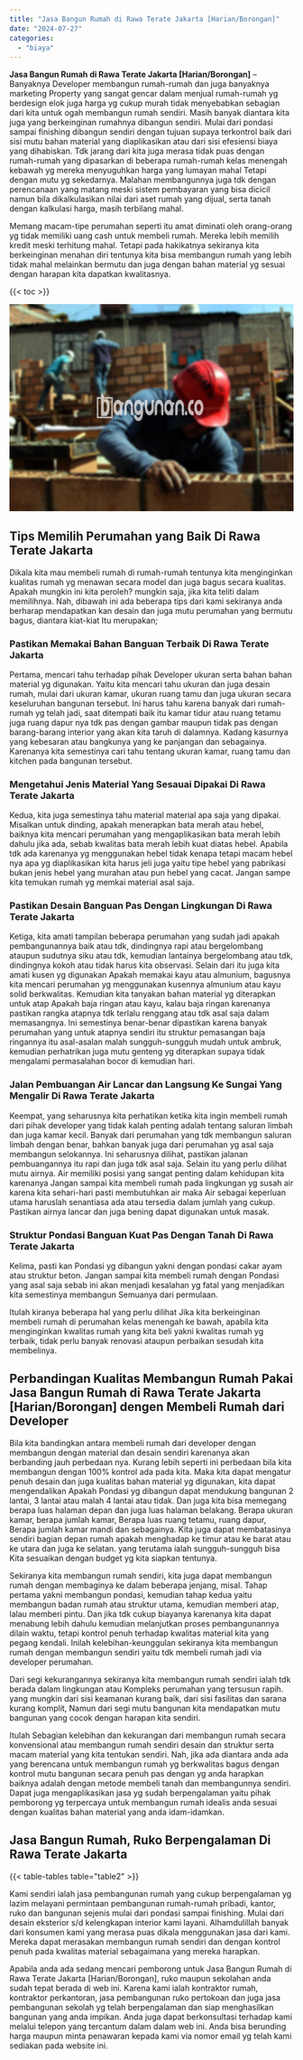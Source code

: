 ```yaml
---
title: "Jasa Bangun Rumah di Rawa Terate Jakarta [Harian/Borongan]"
date: "2024-07-27"
categories: 
  - "biaya"
---
```


**Jasa Bangun Rumah di Rawa Terate Jakarta \[Harian/Borongan\]** – Banyaknya Developer membangun rumah-rumah dan juga banyaknya marketing Property yang sangat gencar dalam menjual rumah-rumah yg berdesign elok juga harga yg cukup murah tidak menyebabkan sebagian dari kita untuk ogah membangun rumah sendiri. Masih banyak diantara kita juga yang berkeinginan rumahnya dibangun sendiri. Mulai dari pondasi sampai finishing dibangun sendiri dengan tujuan supaya terkontrol baik dari sisi mutu bahan material yang diaplikasikan atau dari sisi efesiensi biaya yang dihabiskan. Tdk jarang dari kita juga merasa tidak puas dengan rumah-rumah yang dipasarkan di beberapa rumah-rumah kelas menengah kebawah yg mereka menyuguhkan harga yang lumayan mahal Tetapi dengan mutu yg sekedarnya. Malahan membangunnya juga tdk dengan perencanaan yang matang meski sistem pembayaran yang bisa dicicil namun bila dikalkulasikan nilai dari aset rumah yang dijual, serta tanah dengan kalkulasi harga, masih terbilang mahal.

Memang macam-tipe perumahan seperti itu amat diminati oleh orang-orang yg tidak memiliki uang cash untuk membeli rumah. Mereka lebih memilih kredit meski terhitung mahal. Tetapi pada hakikatnya sekiranya kita berkeinginan menahan diri tentunya kita bisa membangun rumah yang lebih tidak mahal melainkan bermutu dan juga dengan bahan material yg sesuai dengan harapan kita dapatkan kwalitasnya.

{{< toc >}}

![Jasa Bangun Rumah di Rawa Terate Jakarta [Harian/Borongan]](/images/borong-bangunan-10.png)

## Tips Memilih Perumahan yang Baik Di Rawa Terate Jakarta

Dikala kita mau membeli rumah di rumah-rumah tentunya kita menginginkan kualitas rumah yg menawan secara model dan juga bagus secara kualitas. Apakah mungkin ini kita peroleh? mungkin saja, jika kita teliti dalam memilihnya. Nah, dibawah ini ada beberapa tips dari kami sekiranya anda berharap mendapatkan kan desain dan juga mutu perumahan yang bermutu bagus, diantara kiat-kiat Itu merupakan;

### Pastikan Memakai Bahan Banguan Terbaik Di Rawa Terate Jakarta

Pertama, mencari tahu terhadap pihak Developer ukuran serta bahan bahan material yg digunakan. Yaitu kita mencari tahu ukuran dan juga desain rumah, mulai dari ukuran kamar, ukuran ruang tamu dan juga ukuran secara keseluruhan bangunan tersebut. Ini harus tahu karena banyak dari rumah-rumah yg telah jadi, saat ditempati baik itu kamar tidur atau ruang tetamu juga ruang dapur nya tdk pas dengan gambar maupun tidak pas dengan barang-barang interior yang akan kita taruh di dalamnya. Kadang kasurnya yang kebesaran atau bangkunya yang ke panjangan dan sebagainya. Karenanya kita semestinya cari tahu tentang ukuran kamar, ruang tamu dan kitchen pada bangunan tersebut.

### Mengetahui Jenis Material Yang Sesauai Dipakai Di Rawa Terate Jakarta

Kedua, kita juga semestinya tahu material material apa saja yang dipakai. Misalkan untuk dinding, apakah menerapkan bata merah atau hebel, baiknya kita mencari perumahan yang mengaplikasikan bata merah lebih dahulu jika ada, sebab kwalitas bata merah lebih kuat diatas hebel. Apabila tdk ada karenanya yg menggunakan hebel tidak kenapa tetapi macam hebel nya apa yg diaplikasikan kita harus jeli juga yaitu tipe hebel yang pabrikasi bukan jenis hebel yang murahan atau pun hebel yang cacat. Jangan sampe kita temukan rumah yg memkai material asal saja.

### Pastikan Desain Banguan Pas Dengan Lingkungan Di Rawa Terate Jakarta

Ketiga, kita amati tampilan beberapa perumahan yang sudah jadi apakah pembangunannya baik atau tdk, dindingnya rapi atau bergelombang ataupun sudutnya siku atau tdk, kemudian lantainya bergelombang atau tdk, dindingnya kokoh atau tidak harus kita observasi. Selain dari itu juga kita amati kusen yg digunakan Apakah memakai kayu atau almunium, bagusnya kita mencari perumahan yg menggunakan kusennya almunium atau kayu solid berkwalitas. Kemudian kita tanyakan bahan material yg diterapkan untuk atap Apakah baja ringan atau kayu, kalau baja ringan karenanya pastikan rangka atapnya tdk terlalu renggang atau tdk asal saja dalam memasangnya. Ini semestinya benar-benar dipastikan karena banyak perumahan yang untuk atapnya sendiri itu struktur pemasangan baja ringannya itu asal-asalan malah sungguh-sungguh mudah untuk ambruk, kemudian perhatrikan juga mutu genteng yg diterapkan supaya tidak mengalami permasalahan bocor di kemudian hari.

### Jalan Pembuangan Air Lancar dan Langsung Ke Sungai Yang Mengalir Di Rawa Terate Jakarta

Keempat, yang seharusnya kita perhatikan ketika kita ingin membeli rumah dari pihak developer yang tidak kalah penting adalah tentang saluran limbah dan juga kamar kecil. Banyak dari perumahan yang tdk membangun saluran limbah dengan benar, bahkan banyak juga dari perumahan yg asal saja membangun selokannya. Ini seharusnya dilihat, pastikan jalanan pembuangannya itu rapi dan juga tdk asal saja. Selain itu yang perlu dilihat mutu airnya. Air memiliki posisi yang sangat penting dalam kehidupan kita karenanya Jangan sampai kita membeli rumah pada lingkungan yg susah air karena kita sehari-hari pasti membutuhkan air maka Air sebagai keperluan utama haruslah senantiasa ada atau tersedia dalam jumlah yang cukup. Pastikan airnya lancar dan juga bening dapat digunakan untuk masak.

### Struktur Pondasi Banguan Kuat Pas Dengan Tanah Di Rawa Terate Jakarta

Kelima, pasti kan Pondasi yg dibangun yakni dengan pondasi cakar ayam atau struktur beton. Jangan sampai kita membeli rumah dengan Pondasi yang asal saja sebab ini akan menjadi kesalahan yg fatal yang menjadikan kita semestinya membangun Semuanya dari permulaan.

Itulah kiranya beberapa hal yang perlu dilihat Jika kita berkeinginan membeli rumah di perumahan kelas menengah ke bawah, apabila kita menginginkan kwalitas rumah yang kita beli yakni kwalitas rumah yg terbaik, tidak perlu banyak renovasi ataupun perbaikan sesudah kita membelinya.

## Perbandingan Kualitas Membangun Rumah Pakai Jasa Bangun Rumah di Rawa Terate Jakarta \[Harian/Borongan\] dengen Membeli Rumah dari Developer

Bila kita bandingkan antara membeli rumah dari developer dengan membangun dengan material dan desain sendiri karenanya akan berbanding jauh perbedaan nya. Kurang lebih seperti ini perbedaan bila kita membangun dengan 100% kontrol ada pada kita. Maka kita dapat mengatur penuh desain dan juga kualitas bahan material yg digunakan, kita dapat mengendalikan Apakah Pondasi yg dibangun dapat mendukung bangunan 2 lantai, 3 lantai atau malah 4 lantai atau tidak. Dan juga kita bisa memegang berapa luas halaman depan dan juga luas halaman belakang. Berapa ukuran kamar, berapa jumlah kamar, Berapa luas ruang tetamu, ruang dapur, Berapa jumlah kamar mandi dan sebagainya. Kita juga dapat membatasinya sendiri bagian depan rumah apakah menghadap ke timur atau ke barat atau ke utara dan juga ke selatan. yang terutama ialah sungguh-sungguh bisa Kita sesuaikan dengan budget yg kita siapkan tentunya.

Sekiranya kita membangun rumah sendiri, kita juga dapat membangun rumah dengan membaginya ke dalam beberapa jenjang, misal. Tahap pertama yakni membangun pondasi, kemudian tahap kedua yaitu membangun badan rumah atau struktur utama, kemudian memberi atap, lalau memberi pintu. Dan jika tdk cukup biayanya karenanya kita dapat menabung lebih dahulu kemudian melanjutkan proses pembangunannya dilain waktu, tetapi kontrol penuh terhadap kwalitas material kita yang pegang kendali. Inilah kelebihan-keunggulan sekiranya kita membangun rumah dengan membangun sendiri yaitu tdk membeli rumah jadi via developer perumahan.

Dari segi kekurangannya sekiranya kita membangun rumah sendiri ialah tdk berada dalam lingkungan atau Kompleks perumahan yang tersusun rapih. yang mungkin dari sisi keamanan kurang baik, dari sisi fasilitas dan sarana kurang komplit, Namun dari segi mutu bangunan kita mendapatkan mutu bangunan yang cocok dengan harapan kita sendiri.

Itulah Sebagian kelebihan dan kekurangan dari membangun rumah secara konvensional atau membangun rumah sendiri desain dan struktur serta macam material yang kita tentukan sendiri. Nah, jika ada diantara anda ada yang berencana untuk membangun rumah yg berkwalitas bagus dengan kontrol mutu bangunan secara penuh pas dengan yg anda harapkan baiknya adalah dengan metode membeli tanah dan membangunnya sendiri. Dapat juga mengaplikasikan jasa yg sudah berpengalaman yaitu pihak pemborong yg terpercaya untuk membangun rumah idealis anda sesuai dengan kualitas bahan material yang anda idam-idamkan.

## Jasa Bangun Rumah, Ruko Berpengalaman Di Rawa Terate Jakarta

{{< table-tables table="table2" >}}

Kami sendiri ialah jasa pembangunan rumah yang cukup berpengalaman yg lazim melayani permintaan pembangunan rumah-rumah pribadi, kantor, ruko dan bangunan sejenis mulai dari pondasi sampai finishing. Mulai dari desain eksterior s/d kelengkapan interior kami layani. Alhamdulillah banyak dari konsumen kami yang merasa puas dikala menggunakan jasa dari kami. Mereka dapat merasakan membangun rumah sendiri dan dengan kontrol penuh pada kwalitas material sebagaimana yang mereka harapkan.

Apabila anda ada sedang mencari pemborong untuk Jasa Bangun Rumah di Rawa Terate Jakarta \[Harian/Borongan\], ruko maupun sekolahan anda sudah tepat berada di web ini. Karena kami ialah kontraktor rumah, kontraktor perkantoran, jasa pembangunan ruko pertokoan dan juga jasa pembangunan sekolah yg telah berpengalaman dan siap menghasilkan bangunan yang anda impikan. Anda juga dapat berkonsultasi terhadap kami melalui telepon yang tercantum dalam dalam web ini. Anda bisa berunding harga maupun minta penawaran kepada kami via nomor email yg telah kami sediakan pada website ini.
